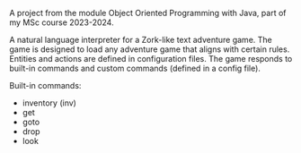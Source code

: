 A project from the module Object Oriented Programming with Java, part of my MSc course 2023-2024.

A natural language interpreter for a Zork-like text adventure game. The game is designed to load any adventure game that aligns with certain rules. Entities and actions are defined in configuration files. The game responds to built-in commands and custom commands (defined in a config file).

Built-in commands:

- inventory (inv)
- get
- goto
- drop
- look

